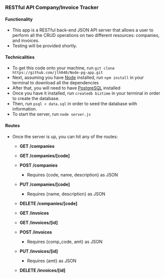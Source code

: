 ### RESTful API Company/Invoice Tracker

#### Functionality

- This app is a RESTful back-end JSON API server that allows a user to perform all the CRUD operations on two different resources: companies, and invoices.
- Testing will be provided shortly.

#### Technicalities

- To get this code onto your machine, run `git clone https://github.com/jlh040/Node-pg-app.git`
- Next, assuming you have [Node](https://nodejs.org/en/) installed, run `npm install` in your terminal to download all the dependencies
- After that, you will need to have [PostgreSQL](https://www.postgresql.org/) installed
- Once you have it installed, run `createdb biztime` in your terminal in order to create the database.
- Then,  run `psql < data.sql` in order to seed the database with information.
- To start the server, run `node server.js`

#### Routes

- Once the server is up, you can hit any of the routes:

  - **GET /companies**

  - **GET /companies/[code]**

  - **POST /companies**

    - Requires {code, name, description} as JSON

  - **PUT /companies/[code]**

    - Requires {name, description} as JSON

  - **DELETE /companies/[code]**

  - **GET /invoices**

  - **GET /invoices/[id]**

  - **POST /invoices**

    - Requires {comp_code, amt} as JSON

  - **PUT /invoices/[id]**

    - Requires {amt} as JSON

  - **DELETE /invoices/[id]**

    

